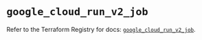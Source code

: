 # `google_cloud_run_v2_job`

Refer to the Terraform Registry for docs: [`google_cloud_run_v2_job`](https://registry.terraform.io/providers/hashicorp/google-beta/5.26.0/docs/resources/google_cloud_run_v2_job).
